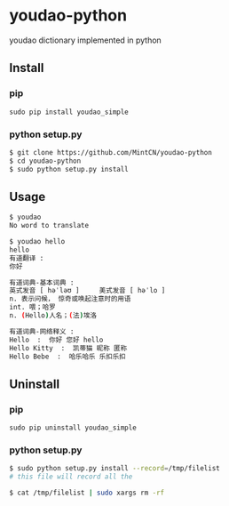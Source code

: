 # youdao-python
youdao dictionary implemented in python

## Install

### pip

```
sudo pip install youdao_simple
```

### python setup.py

```sh
$ git clone https://github.com/MintCN/youdao-python
$ cd youdao-python
$ sudo python setup.py install
```

## Usage

```sh
$ youdao
No word to translate

$ youdao hello
hello
有道翻译 : 
你好

有道词典-基本词典 : 
英式发音 [ həˈləʊ ] 	美式发音 [ həˈlo ]
n. 表示问候， 惊奇或唤起注意时的用语
int. 喂；哈罗
n. (Hello)人名；(法)埃洛

有道词典-网络释义 : 
Hello  :  你好 您好 hello 
Hello Kitty  :  凯蒂猫 昵称 匿称 
Hello Bebe  :  哈乐哈乐 乐扣乐扣
```

## Uninstall

### pip

```
sudo pip uninstall youdao_simple
```

### python setup.py

```sh
$ sudo python setup.py install --record=/tmp/filelist
# this file will record all the 

$ cat /tmp/filelist | sudo xargs rm -rf
```
